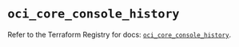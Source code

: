 # `oci_core_console_history`

Refer to the Terraform Registry for docs: [`oci_core_console_history`](https://registry.terraform.io/providers/oracle/oci/6.18.0/docs/resources/core_console_history).
